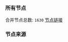 ### 所有节点
合并节点总数: `1630`
[节点链接](https://raw.githubusercontent.com/rzhy1/11/master/sub/sub_merge_base64.txt)

### 节点来源

